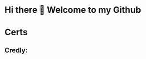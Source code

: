 # Hi there 👋 Welcome to my Github
# Certs
## Credly:
<!--START_SECTION:badges-->
<!--END_SECTION:badges-->



<!--
**LamTruong-SysOps/LamTruong-SysOps** is a ✨ _special_ ✨ repository because its `README.md` (this file) appears on your GitHub profile.

Here are some ideas to get you started:

- 🔭 I’m currently working on ...
- 🌱 I’m currently learning ...
- 👯 I’m looking to collaborate on ...
- 🤔 I’m looking for help with ...
- 💬 Ask me about ...
- 📫 How to reach me: ...
- 😄 Pronouns: ...
- ⚡ Fun fact: ...
-->
